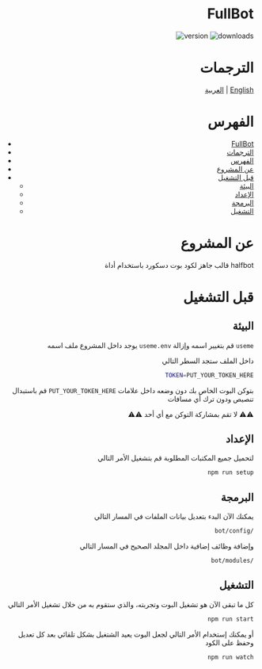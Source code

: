 <div align="right">

# FullBot

![version](https://img.shields.io/npm/v/@disqada/halfbot.svg?maxAge=3600)
![downloads](https://img.shields.io/npm/dt/@disqada/halfbot.svg?maxAge=3600)

# الترجمات

[العربية](README.ar.md) | [English](README.md)

# الفهرس

- [FullBot](#fullbot)
- [الترجمات](#الترجمات)
- [الفهرس](#الفهرس)
- [عن المشروع](#عن-المشروع)
- [قبل التشغيل](#قبل-التشغيل)
  - [البيئة](#البيئة)
  - [الإعداد](#الإعداد)
  - [البرمجة](#البرمجة)
  - [التشغيل](#التشغيل)

# عن المشروع

قالب جاهز لكود بوت دسكورد باستخدام أداة halfbot

# قبل التشغيل

## البيئة

يوجد داخل المشروع ملف اسمه `useme.env` قم بتغيير اسمه وإزالة `useme`

داخل الملف ستجد السطر التالي

```bash
TOKEN=PUT_YOUR_TOKEN_HERE
```

قم باستبدال `PUT_YOUR_TOKEN_HERE` بتوكن البوت الخاص بك دون وضعه داخل علامات تنصيص ودون ترك أي مسافات

⚠️⚠️ لا تقم بمشاركة التوكن مع أي أحد ⚠️⚠️

## الإعداد

لتحميل جميع المكتبات المطلوبة قم بتشغيل الأمر التالي

```bash
npm run setup
```

## البرمجة

يمكنك الآن البدء بتعديل بيانات الملفات في المسار التالي

```bash
bot/config/
```

وإضافة وظائف إضافية داخل المجلد الصحيح في المسار التالي

```bash
bot/modules/
```

## التشغيل

كل ما تبقى الآن هو تشغيل البوت وتجربته، والذي ستقوم به من خلال تشغيل الأمر التالي

```bash
npm run start
```

أو يمكنك إستخدام الأمر التالي لجعل البوت يعيد الشتغيل بشكل تلقائي بعد كل تعديل وحفظ على الكود

```bash
npm run watch
```

</div>
